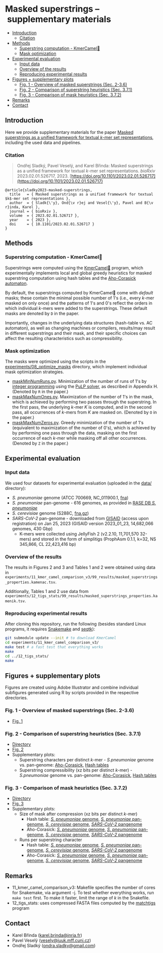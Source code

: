 # Masked superstrings – supplementary materials


<!-- vim-markdown-toc GFM -->

* [Introduction](#introduction)
  * [Citation](#citation)
* [Methods](#methods)
  * [Superstring computation - KmerCamel🐫](#superstring-computation---kmercamel)
  * [Mask optimization](#mask-optimization)
* [Experimental evaluation](#experimental-evaluation)
  * [Input data](#input-data)
  * [Overview of the results](#overview-of-the-results)
  * [Reproducing experimental results](#reproducing-experimental-results)
* [Figures + supplementary plots](#figures--supplementary-plots)
  * [Fig. 1 - Overview of masked superstrings (Sec. 2-3.6)](#fig-1---overview-of-masked-superstrings-sec-2-36)
  * [Fig. 2 - Comparison of superstring heuristics (Sec. 3.7.1)](#fig-2---comparison-of-superstring-heuristics-sec-371)
  * [Fig. 3 - Comparison of mask heuristics (Sec. 3.7.2)](#fig-3---comparison-of-mask-heuristics-sec-372)
* [Remarks](#remarks)
* [Contact](#contact)

<!-- vim-markdown-toc -->

## Introduction

Here we provide supplementary materials for the paper [Masked superstrings as a unified framework for textual *k*-mer set representations](https://doi.org/10.1101/2023.02.01.526717), including the used data and pipelines.

### Citation

> Ondřej Sladký, Pavel Veselý, and Karel Břinda: Masked superstrings as a unified framework for textual *k*-mer set representations. *bioRxiv* 2023.02.01.526717, 2023.
[https://doi.org/10.1101/2023.02.01.526717](https://doi.org/10.1101/2023.02.01.526717)

```
@article{sladky2023-masked-superstrings,
  title   = { Masked superstrings as a unified framework for textual $k$-mer set representations },
  author  = { Sladk{\'y}, Ond{\v r}ej and Vesel{\'y}, Pavel and B{\v r}inda, Karel },
  journal = { bioRxiv },
  volume  = { 2023.02.01.526717 },
  year    = { 2023 },
  doi     = { 10.1101/2023.02.01.526717 }
}
```


## Methods

### Superstring computation - KmerCamel🐫

Superstrings were computed using the
[KmerCamel🐫](https://github.com/GordonHoklinder/kmercamel) program, which
experimentally implements local and global greedy heuristics for masked
superstring computation using hash tables and the [Aho-Corasick
automaton](https://en.wikipedia.org/wiki/Aho%E2%80%93Corasick_algorithm).

By default, the superstrings computed by KmerCamel🐫 come with *default* masks;
these contain the minimal possible number of 1's (i.e., every *k*-mer masked on
only once) and the patterns of 1's and 0's reflect the orders in which
individual *k*-mers were added to the superstrings. These default masks are
denoted by `D` in the paper.

Importantly, changes in the underlying data structures (hash-table vs. AC
automaton), as well as changing machines or compilers, results/may result in
different superstrings and their mask, and their specific choices can affect
the resulting characteristics such as compressibility.


### Mask optimization

The masks were optimized using the scripts in the
[experiments/08_optimize_masks](experiments/08_optimize_masks/)
directory, which implement individual mask optimization strategies.

* [maskMinNumRuns.py](experiments/08_optimize_masks/maskMinNumRuns.py).
  Minimization of the number of runs of 1's by [integer
  programming](https://en.wikipedia.org/wiki/Integer_programming) using the
  [PuLP solver](https://github.com/coin-or/pulp/), as described in Appendix H.
  (Denoted by `R` in the paper.)
* [maskMaxNumOnes.py](experiments/08_optimize_masks/maskMaxNumOnes.py).
  Maximization of the number of 1's in the mask, which is achieved by
  performing two passes through the superstring. In the first pass, the
  underlying *k*-mer *K* is computed, and in the second pass, all occurrences
  of *k*-mers from *K* are masked on. (Denoted by `O` in the paper.)
* [maskMaxNumZeros.py](experiments/08_optimize_masks/maskMaxNumZeros.py).
  Greedy minimization of the number of 1's (equivalent to maximization of the
  number of 0's), which is achieved by by performing one pass through the data,
  masking on the first occurrence of each *k*-mer while masking off all other
  occurrences. (Denoted by `Z` in the paper.)


## Experimental evaluation

### Input data

We used four datasets for experimental evaluation (uploaded in the [data/](data/) directory):

* *S. pneumoniae* genome (ATCC 700669, NC_011900.1, [fna](https://www.ncbi.nlm.nih.gov/nuccore/NC_011900.1?report=fasta&log$=seqview&format=text))
* *S. pneumoniae* pan-genome - 616 genomes, as provided in [RASE DB *S. pneumoniae*](https://github.com/c2-d2/rase-db-spneumoniae-sparc/)
* *S. cerevisiae* genome (S288C, [fna.gz](ftp://ftp.ncbi.nlm.nih.gov/genomes/all/GCF/000/146/045/GCF_000146045.2_R64/GCF_000146045.2_R64_genomic.fna.gz))
* *SARS-CoV-2* pan-genome - downloaded from [GISAID](https://gisaid.org/) (access upon registration) on Jan 25, 2023 (GISAID version 2023_01_23, 14,682,066 genomes, 430 Gbp)
    * K-mers were collected using JellyFish 2 (v2.2.10, 11,701,570 32-mers) and stored in the form of simplitigs (ProphAsm 0.1.1, k=32, NS 345,866, CL 22,423,416 bp)


### Overview of the results

The results in Figures 2 and 3 and Tables 1 and 2 were obtained using data in `experiments/11_kmer_camel_comparison_v3/99_results/masked_superstrings_properties.kamenac.tsv`.

Additionally, Tables 1 and 2 use data from `experiments/12_tigs_stats/99_results/masked_superstrings_properties.kamenik.tsv`.

### Reproducing experimental results

After cloning this repository, run the following (besides standard Linux programs, it requires [Snakemake](https://snakemake.readthedocs.io/en/stable/) and [seqtk](https://github.com/lh3/seqtk)):

```bash
git submodule update --init # to download KmerCamel
cd experiments/11_kmer_camel_comparison_v3/
make test # a fast test that everything works
make
cd ../12_tigs_stats/
make
```


## Figures + supplementary plots

Figures are created using Adobe Illustrator and combine individual subfigures generated using R by scripts provided in the respective directories. 


### Fig. 1 - Overview of masked superstrings (Sec. 2-3.6)

* [Fig. 1](figures/fig1-overview/fig1.pdf)


### Fig. 2 - Comparison of superstring heuristics (Sec. 3.7.1)

* [Directory](figures/fig2-camel-comp/)
* [Fig. 2](figures/fig2-camel-comp/fig_camel_comp.pdf)
* Supplementary plots:
  * Superstring characters per distinct *k*-mer - *S.pneumoniae* genome vs.
    pan-genome: [Aho-Corasick](figures/fig2-camel-comp/chars_per_kmer_AC.pdf),
    [Hash tables](figures/fig2-camel-comp/chars_per_kmer_HT.pdf)
  * Superstring compressibility (xz bits per distinct *k*-mer) - *S.pneumoniae*
    genome vs. pan-genome:
    [Aho-Corasick](figures/fig2-camel-comp/xz_bits_per_kmer_AC.pdf), [Hash
    tables](figures/fig2-camel-comp/xz_bits_per_kmer_HT.pdf)


### Fig. 3 - Comparison of mask heuristics (Sec. 3.7.2)

* [Directory](figures/fig3-masks/)
* [Fig. 3](figures/fig3-masks/fig_masks.pdf)
* Supplementary plots:
  * Size of mask after compression (xz bits per distinct *k*-mer)
    * Hash table:
      [*S. pneumoniae* genome](figures/fig3-masks/Mxz_bits_per_superstring_char.spneumoniae.HT.pdf),
      [*S. pneumoniae* pan-genome](figures/fig3-masks/Mxz_bits_per_superstring_char.spneumoniae-pangenome.HT.pdf),
      [*S. cerevisiae* genome](figures/fig3-masks/Mxz_bits_per_superstring_char.yeast.HT.pdf),
      [*SARS-CoV-2* pangenome](figures/fig3-masks/Mxz_bits_per_superstring_char.sars-cov-2-pangenome.HT.pdf)
    * Aho-Corasick:
      [*S. pneumoniae* genome](figures/fig3-masks/Mxz_bits_per_superstring_char.spneumoniae.AC.pdf),
      [*S. pneumoniae* pan-genome](figures/fig3-masks/Mxz_bits_per_superstring_char.spneumoniae-pangenome.AC.pdf),
      [*S. cerevisiae* genome](figures/fig3-masks/Mxz_bits_per_superstring_char.yeast.AC.pdf),
      [*SARS-CoV-2* pangenome](figures/fig3-masks/Mxz_bits_per_superstring_char.sars-cov-2-pangenome.AC.pdf)
  * Runs per superstring character
    * Hash table:
      [*S. pneumoniae* genome](figures/fig3-masks/M_runs_per_superstring_char.spneumoniae.HT.pdf),
      [*S. pneumoniae* pan-genome](figures/fig3-masks/M_runs_per_superstring_char.spneumoniae-pangenome.HT.pdf),
      [*S. cerevisiae* genome](figures/fig3-masks/M_runs_per_superstring_char.yeast.HT.pdf),
      [*SARS-CoV-2* pangenome](figures/fig3-masks/M_runs_per_superstring_char.sars-cov-2-pangenome.HT.pdf)
    * Aho-Corasick:
      [*S. pneumoniae* genome](figures/fig3-masks/M_runs_per_superstring_char.spneumoniae.AC.pdf),
      [*S. pneumoniae* pan-genome](figures/fig3-masks/M_runs_per_superstring_char.spneumoniae-pangenome.AC.pdf),
      [*S. cerevisiae* genome](figures/fig3-masks/M_runs_per_superstring_char.yeast.AC.pdf),
      [*SARS-CoV-2* pangenome](figures/fig3-masks/M_runs_per_superstring_char.sars-cov-2-pangenome.AC.pdf)


## Remarks

- 11_kmer_camel_comparison_v3: Makefile specifies the number of cores for Snakemake, via argument -j. To test whether everything works, run `make test` first. To make it faster, limit the range of *k* in the Snakefile.
- 12_tigs_stats: uses compressed FASTA files computed by the [matchtigs](https://github.com/algbio/matchtigs) program


## Contact

* Karel Břinda (karel.brinda@inria.fr)
* Pavel Veselý (vesely@iuuk.mff.cuni.cz)
* Ondřej Sladký (ondra.sladky@gmail.com)

